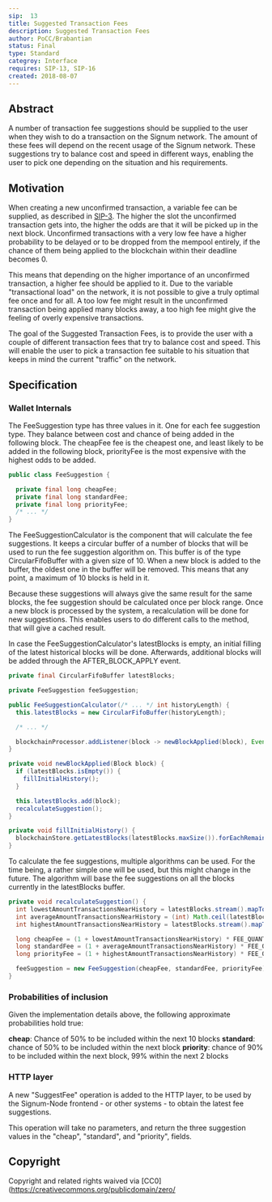 ```yaml
---
sip:  13
title: Suggested Transaction Fees
description: Suggested Transaction Fees
author: PoCC/Brabantian
status: Final
type: Standard
categroy: Interface
requires: SIP-13, SIP-16
created: 2018-08-07
---
```

## Abstract
A number of transaction fee suggestions should be supplied to the user when they wish to do a transaction on the Signum network. The amount of these fees will depend on the recent usage of the Signum network. These suggestions try to balance cost and speed in different ways, enabling the user to pick one depending on the situation and his requirements.

## Motivation
When creating a new unconfirmed transaction, a variable fee can be supplied, as described in [SIP-3](sip-3.md). The higher the slot the unconfirmed transaction gets into, the higher the odds are that it will be picked up in the next block. Unconfirmed transactions with a very low fee have a higher probability to be delayed or to be dropped from the mempool entirely, if the chance of them being applied to the blockchain within their deadline becomes 0.

This means that depending on the higher importance of an unconfirmed transaction, a higher fee should be applied to it.  Due to the variable "transactional load" on the network, it is not possible to give a truly optimal fee once and for all. A too low fee might result in the unconfirmed transaction being applied many blocks away, a too high fee might give the feeling of overly expensive transactions.

The goal of the Suggested Transaction Fees, is to provide the user with a couple of different transaction fees that try to balance cost and speed. This will enable the user to pick a transaction fee suitable to his situation that keeps in mind the current "traffic" on the network.

## Specification

### Wallet Internals

The FeeSuggestion type has three values in it. One for each fee suggestion type. They balance between cost and chance of being added in the following block. The cheapFee fee is the cheapest one, and least likely to be added in the following block, priorityFee is the most expensive with the highest odds to be added.

```java
public class FeeSuggestion {

  private final long cheapFee;
  private final long standardFee;
  private final long priorityFee;
  /* ... */
}
```

The FeeSuggestionCalculator is the component that will calculate the fee suggestions. It keeps a circular buffer of a number of blocks that will be used to run the fee suggestion algorithm on. This buffer is of the type CircularFifoBuffer with a given size of 10. When a new block is added
to the buffer, the oldest one in the buffer will be removed. This means that any point, a maximum of 10 blocks is held in it.

Because these suggestions will always give the same result for the same blocks, the fee suggestion should be calculated once per block range. Once a new block is processed by the system, a recalculation will be done for new suggestions. This enables users to do different calls to the method, that will give a cached result.

In case the FeeSuggestionCalculator's latestBlocks is empty, an initial filling of the latest historical blocks will be done. Afterwards, additional blocks will be added through the AFTER_BLOCK_APPLY event.

```java
private final CircularFifoBuffer latestBlocks;

private FeeSuggestion feeSuggestion;

public FeeSuggestionCalculator(/* ... */ int historyLength) {
  this.latestBlocks = new CircularFifoBuffer(historyLength);

  /* ... */

  blockchainProcessor.addListener(block -> newBlockApplied(block), Event.AFTER_BLOCK_APPLY);
}

private void newBlockApplied(Block block) {
  if (latestBlocks.isEmpty()) {
    fillInitialHistory();
  }

  this.latestBlocks.add(block);
  recalculateSuggestion();
}

private void fillInitialHistory() {
  blockchainStore.getLatestBlocks(latestBlocks.maxSize()).forEachRemaining(latestBlocks::add);
}
```

To calculate the fee suggestions, multiple algorithms can be used. For the time being, a rather simple one will be used, but this might change in the future. The algorithm will base the fee suggestions on all the blocks currently in the latestBlocks buffer.

```java
private void recalculateSuggestion() {
  int lowestAmountTransactionsNearHistory = latestBlocks.stream().mapToInt(b -> ((Block) b).getTransactions().size()).min().orElse(1);
  int averageAmountTransactionsNearHistory = (int) Math.ceil(latestBlocks.stream().mapToInt(b -> ((Block) b).getTransactions().size()).average().getAsDouble());
  int highestAmountTransactionsNearHistory = latestBlocks.stream().mapToInt(b -> ((Block) b).getTransactions().size()).max().orElse(1);

  long cheapFee = (1 + lowestAmountTransactionsNearHistory) * FEE_QUANT;
  long standardFee = (1 + averageAmountTransactionsNearHistory) * FEE_QUANT;
  long priorityFee = (1 + highestAmountTransactionsNearHistory) * FEE_QUANT;

  feeSuggestion = new FeeSuggestion(cheapFee, standardFee, priorityFee);
}
```

### Probabilities of inclusion

Given the implementation details above, the following approximate probabilities hold true:

**cheap**: Chance of 50% to be included within the next 10 blocks
**standard**: chance of 50% to be included within the next block
**priority**: chance of 90% to be included within the next block, 99% within the next 2 blocks

### HTTP layer

A new "SuggestFee" operation is added to the HTTP layer, to be used by the Signum-Node  frontend - or other systems - to obtain the latest fee suggestions.

This operation will take no parameters, and return the three suggestion values in the "cheap", "standard", and "priority", fields.

## Copyright
Copyright and related rights waived via [CC0](https://creativecommons.org/publicdomain/zero/
